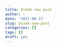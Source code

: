 ```yaml
---
title: blank new post
author: ~
date: '2017-08-17'
slug: blank-new-post
categories: []
tags: []
draft: yes
---
```


